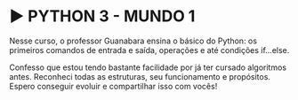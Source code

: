 # ▶️ PYTHON 3 - MUNDO 1

Nesse curso, o professor Guanabara ensina o básico do Python: os primeiros comandos de entrada e saída, operações e até condições if...else.

Confesso que estou tendo bastante facilidade por já ter cursado algoritmos antes. Reconheci todas as estruturas, seu funcionamento e propósitos. Espero conseguir evoluir
e compartilhar isso com vocês!
